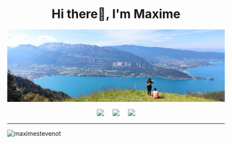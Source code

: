 <h1 align="center">Hi there👋, I'm Maxime</h1>
<!-- <h3 align="center">Tech lover and worker from France 🇫🇷</h3> -->

<p align="center">
    <img src="banner.jpg">
</p>

<p align="center">
    <a href="https://www.twitter.com/maxime_stevenot"><img src="https://img.shields.io/badge/twitter-%231DA1F2.svg?&style=for-the-badge&logo=twitter&logoColor=white" /></a>&nbsp;&nbsp;&nbsp;&nbsp;
    <a href="https://www.linkedin.com/in/maximestevenot/"><img src="https://img.shields.io/badge/linkedin-%230077B5.svg?&style=for-the-badge&logo=linkedin&logoColor=white"/></a>&nbsp;&nbsp;&nbsp;&nbsp;
    <a href="https://www.instagram.com/maxime_stevenot/"><img src="https://img.shields.io/badge/instagram-%23dc2743.svg?&style=for-the-badge&logo=instagram&logoColor=white"/></a>
</p>

---

<img src="https://github-readme-stats.vercel.app/api?username=maximestevenot&show_icons=true&locale=en" alt="maximestevenot"/>
